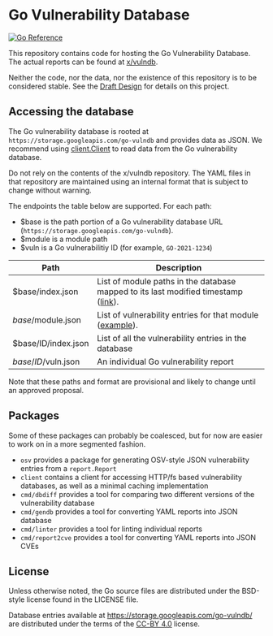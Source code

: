 # Go Vulnerability Database

[![Go Reference](https://pkg.go.dev/badge/golang.org/x/vuln.svg)](https://pkg.go.dev/golang.org/x/vuln)

This repository contains code for hosting the Go Vulnerability Database. The
actual reports can be found at [x/vulndb](https://go.googlesource.com/vulndb).

Neither the code, nor the data, nor the existence of this repository is to be
considered stable. See the
[Draft Design](https://golang.org/design/draft-vulndb) for details on this
project.

## Accessing the database

The Go vulnerability database is rooted at
`https://storage.googleapis.com/go-vulndb` and provides data as JSON. We
recommend using
[client.Client](https://pkg.go.dev/golang.org/x/vuln/client#Client) to read
data from the Go vulnerability database.

Do not rely on the contents of the x/vulndb repository. The YAML files in that
repository are maintained using an internal format that is subject to change
without warning.

The endpoints the table below are supported. For each path:

- $base is the path portion of a Go vulnerability database URL (`https://storage.googleapis.com/go-vulndb`).
- $module is a module path
- $vuln is a Go vulnerabilitiy ID (for example, `GO-2021-1234`)

| Path                | Description                                                                                                                               |
| ------------------- | ----------------------------------------------------------------------------------------------------------------------------------------- |
| $base/index.json    | List of module paths in the database mapped to its last modified timestamp ([link](https://storage.googleapis.com/go-vulndb/index.json)). |
| $base/$module.json  | List of vulnerability entries for that module ([example](https://storage.googleapis.com/go-vulndb/golang.org/x/crypto.json)).             |
| $base/ID/index.json | List of all the vulnerability entries in the database                                                                                     |
| $base/ID/$vuln.json | An individual Go vulnerability report                                                                                                     |

Note that these paths and format are provisional and likely to change until an
approved proposal.

## Packages

Some of these packages can probably be coalesced, but for now are easier to work
on in a more segmented fashion.

- `osv` provides a package for generating OSV-style JSON vulnerability entries
  from a `report.Report`
- `client` contains a client for accessing HTTP/fs based vulnerability
  databases, as well as a minimal caching implementation
- `cmd/dbdiff` provides a tool for comparing two different versions of the
  vulnerability database
- `cmd/gendb` provides a tool for converting YAML reports into JSON database
- `cmd/linter` provides a tool for linting individual reports
- `cmd/report2cve` provides a tool for converting YAML reports into JSON CVEs

## License

Unless otherwise noted, the Go source files are distributed under
the BSD-style license found in the LICENSE file.

Database entries available at https://storage.googleapis.com/go-vulndb/ are
distributed under the terms of the
[CC-BY 4.0](https://creativecommons.org/licenses/by/4.0/) license.
